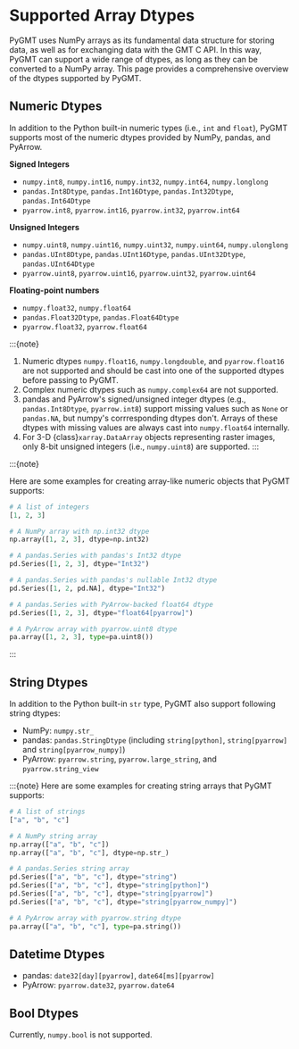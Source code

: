 # Supported Array Dtypes

PyGMT uses NumPy arrays as its fundamental data structure for storing data, as well as
for exchanging data with the GMT C API. In this way, PyGMT can support a wide range of
dtypes, as long as they can be converted to a NumPy array. This page provides a
comprehensive overview of the dtypes supported by PyGMT.

## Numeric Dtypes

In addition to the Python built-in numeric types (i.e., `int` and `float`), PyGMT
supports most of the numeric dtypes provided by NumPy, pandas, and PyArrow.

**Signed Integers**

- `numpy.int8`, `numpy.int16`, `numpy.int32`, `numpy.int64`, `numpy.longlong`
- `pandas.Int8Dtype`, `pandas.Int16Dtype`, `pandas.Int32Dtype`, `pandas.Int64Dtype`
- `pyarrow.int8`, `pyarrow.int16`, `pyarrow.int32`, `pyarrow.int64`

**Unsigned Integers**

- `numpy.uint8`, `numpy.uint16`, `numpy.uint32`, `numpy.uint64`, `numpy.ulonglong`
- `pandas.UInt8Dtype`, `pandas.UInt16Dtype`, `pandas.UInt32Dtype`, `pandas.UInt64Dtype`
- `pyarrow.uint8`, `pyarrow.uint16`, `pyarrow.uint32`, `pyarrow.uint64`

**Floating-point numbers**

- `numpy.float32`, `numpy.float64`
- `pandas.Float32Dtype`, `pandas.Float64Dtype`
- `pyarrow.float32`, `pyarrow.float64`

:::{note}
1. Numeric dtypes `numpy.float16`, `numpy.longdouble`, and `pyarrow.float16` are not
   supported and should be cast into one of the supported dtypes before passing to
   PyGMT.
2. Complex numeric dtypes such as `numpy.complex64` are not supported.
3. pandas and PyArrow's signed/unsigned integer dtypes (e.g., `pandas.Int8Dtype`,
   `pyarrow.int8`) support missing values such as `None` or `pandas.NA`, but numpy's
   corrresponding dtypes don't. Arrays of these dtypes with missing values are always
   cast into `numpy.float64` internally.
4. For 3-D {class}`xarray.DataArray` objects representing raster images, only 8-bit
   unsigned integers (i.e., `numpy.uint8`) are supported.
:::

:::{note}

Here are some examples for creating array-like numeric objects that PyGMT supports:

```python
# A list of integers
[1, 2, 3]

# A NumPy array with np.int32 dtype
np.array([1, 2, 3], dtype=np.int32)

# A pandas.Series with pandas's Int32 dtype
pd.Series([1, 2, 3], dtype="Int32")

# A pandas.Series with pandas's nullable Int32 dtype
pd.Series([1, 2, pd.NA], dtype="Int32")

# A pandas.Series with PyArrow-backed float64 dtype
pd.Series([1, 2, 3], dtype="float64[pyarrow]")

# A PyArrow array with pyarrow.uint8 dtype
pa.array([1, 2, 3], type=pa.uint8())
```
:::

## String Dtypes

In addition to the Python built-in `str` type, PyGMT also support following string dtypes:

- NumPy: `numpy.str_`
- pandas: `pandas.StringDtype` (including `string[python]`, `string[pyarrow]` and
  `string[pyarrow_numpy]`)
- PyArrow: `pyarrow.string`, `pyarrow.large_string`, and `pyarrow.string_view`

:::{note}
Here are some examples for creating string arrays that PyGMT supports:

```python
# A list of strings
["a", "b", "c"]

# A NumPy string array
np.array(["a", "b", "c"])
np.array(["a", "b", "c"], dtype=np.str_)

# A pandas.Series string array
pd.Series(["a", "b", "c"], dtype="string")
pd.Series(["a", "b", "c"], dtype="string[python]")
pd.Series(["a", "b", "c"], dtype="string[pyarrow]")
pd.Series(["a", "b", "c"], dtype="string[pyarrow_numpy]")

# A PyArrow array with pyarrow.string dtype
pa.array(["a", "b", "c"], type=pa.string())
```

## Datetime Dtypes

- pandas: `date32[day][pyarrow]`, `date64[ms][pyarrow]`
- PyArrow: `pyarrow.date32`, `pyarrow.date64`


## Bool Dtypes

Currently, `numpy.bool` is not supported.
